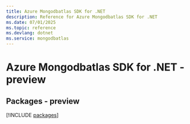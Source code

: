 ```yaml
---
title: Azure Mongodbatlas SDK for .NET
description: Reference for Azure Mongodbatlas SDK for .NET
ms.date: 07/01/2025
ms.topic: reference
ms.devlang: dotnet
ms.service: mongodbatlas
---
```

# Azure Mongodbatlas SDK for .NET - preview
## Packages - preview
[!INCLUDE [packages](mongodbatlas-index.md)]